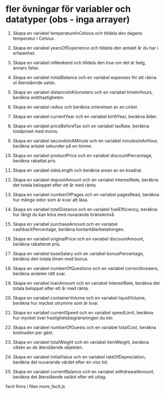 # fler övningar för variabler och datatyper (obs - inga arrayer)

1. Skapa en variabel temperatureInCelsius och tilldela den dagens temperatur i Celsius.
   

2. Skapa en variabel yearsOfExperience och tilldela den antalet år du har i erfarenhet.

3. Skapa en variabel isWeekend och tilldela den true om det är helg, annars false.

4. Skapa en variabel initialBalance och en variabel expenses för att räkna ut återstående saldo.
    
5. Skapa en variabel distanceInKilometers och en variabel timeInHours, beräkna snitthastigheten.

6. Skapa en variabel radius och beräkna omkretsen av en cirkel.

7. Skapa en variabel currentYear och en variabel birthYear, beräkna ålder.

8. Skapa en variabel priceBeforeTax och en variabel taxRate, beräkna totalpriset med moms.

9. Skapa en variabel secondsInAMinute och en variabel minutesInAnHour, beräkna antalet sekunder på en timme.

10. Skapa en variabel productPrice och en variabel discountPercentage, beräkna rabattat pris.

11. Skapa en variabel sideLength och beräkna arean av en kvadrat.

12. Skapa en variabel depositAmount och en variabel interestRate, beräkna det totala beloppet efter ett år med ränta.

13. Skapa en variabel numberOfPages och en variabel pagesRead, beräkna hur många sidor som är kvar att läsa.

14. Skapa en variabel totalDistance och en variabel fuelEfficiency, beräkna hur långt du kan köra med nuvarande bränslenivå.

15. Skapa en variabel purchaseAmount och en variabel cashbackPercentage, beräkna kontantåterbetalningen.

16. Skapa en variabel originalPrice och en variabel discountAmount, beräkna rabatterat pris.

17. Skapa en variabel baseSalary och en variabel bonusPercentage, beräkna den totala lönen med bonus.

18. Skapa en variabel numberOfQuestions och en variabel correctAnswers, beräkna andelen rätt svar.

19. Skapa en variabel loanAmount och en variabel interestRate, beräkna det totala beloppet efter ett år med ränta.

20. Skapa en variabel containerVolume och en variabel liquidVolume, beräkna hur mycket utrymme som är kvar.

21. Skapa en variabel currentSpeed och en variabel speedLimit, beräkna hur mycket över hastighetsbegränsningen du kör.

22. Skapa en variabel numberOfGuests och en variabel totalCost, beräkna kostnaden per gäst.

23. Skapa en variabel totalWeight och en variabel itemWeight, beräkna vikten av de återstående objekten.

24. Skapa en variabel initialValue och en variabel rateOfDepreciation, beräkna det nuvarande värdet efter en viss tid.

25. Skapa en variabel currentBalance och en variabel withdrawalAmount, beräkna det återstående saldot efter ett uttag.

facit finns i filen more_facit.js
